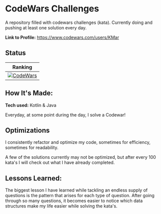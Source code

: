 # CodeWars Challenges
A repository filled with codewars challenges (kata). Currently doing and pushing at least one solution every day.

**Link to Profile:** https://www.codewars.com/users/KMar

## Status
| Ranking |
| --- |
| [![CodeWars](https://www.codewars.com/users/KMar/badges/micro)](https://www.codewars.com/users/KMar) |


## How It's Made:

**Tech used:** Kotlin & Java

Everyday, at some point during the day, I solve a Codewar! 

## Optimizations

I consistently refactor and optimize my code, sometimes for efficiency, sometimes for readability. 

A few of the solutions currently may not be optimized, but after every 100 kata's I will check out what I have already completed.

## Lessons Learned:

The biggest lesson I have learned while tackling an endless supply of questions is the pattern that arises for each type of question. After going through so many questions, it becomes easier to notice which data structures make my life easier while solving the kata's. 




